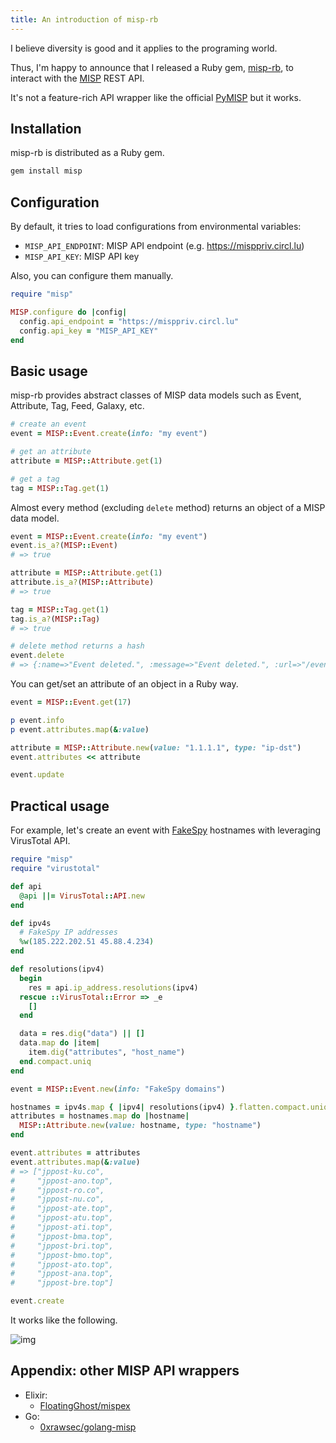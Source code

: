 ```yaml
---
title: An introduction of misp-rb
---
```


I believe diversity is good and it applies to the programing world.

Thus, I'm happy to announce that I released a Ruby gem, [misp-rb](https://github.com/ninoseki/misp-rb), to interact with the [MISP](https://www.misp-project.org/) REST API.

It's not a feature-rich API wrapper like the official [PyMISP](https://github.com/MISP/PyMISP) but it works.

## Installation

misp-rb is distributed as a Ruby gem.

```bash
gem install misp
```

## Configuration

By default, it tries to load configurations from environmental variables:

- `MISP_API_ENDPOINT`: MISP API endpoint (e.g. https://misppriv.circl.lu)
- `MISP_API_KEY`: MISP API key

Also, you can configure them manually.

```ruby
require "misp"

MISP.configure do |config|
  config.api_endpoint = "https://misppriv.circl.lu"
  config.api_key = "MISP_API_KEY"
end
```

## Basic usage

misp-rb provides abstract classes of MISP data models such as Event, Attribute, Tag, Feed, Galaxy, etc.

```ruby
# create an event
event = MISP::Event.create(info: "my event")

# get an attribute
attribute = MISP::Attribute.get(1)

# get a tag
tag = MISP::Tag.get(1)
```

Almost every method (excluding `delete` method) returns an object of a MISP data model.

```ruby
event = MISP::Event.create(info: "my event")
event.is_a?(MISP::Event)
# => true

attribute = MISP::Attribute.get(1)
attribute.is_a?(MISP::Attribute)
# => true

tag = MISP::Tag.get(1)
tag.is_a?(MISP::Tag)
# => true

# delete method returns a hash
event.delete
# => {:name=>"Event deleted.", :message=>"Event deleted.", :url=>"/events/delete/24"}
```

You can get/set an attribute of an object in a Ruby way.

```ruby
event = MISP::Event.get(17)

p event.info
p event.attributes.map(&:value)

attribute = MISP::Attribute.new(value: "1.1.1.1", type: "ip-dst")
event.attributes << attribute

event.update
```

## Practical usage

For example, let's create an event with [FakeSpy](https://blog.trendmicro.com/trendlabs-security-intelligence/fakespy-android-information-stealing-malware-targets-japanese-and-korean-speaking-users/) hostnames with leveraging VirusTotal API.

```ruby
require "misp"
require "virustotal"

def api
  @api ||= VirusTotal::API.new
end

def ipv4s
  # FakeSpy IP addresses
  %w(185.222.202.51 45.88.4.234)
end

def resolutions(ipv4)
  begin
    res = api.ip_address.resolutions(ipv4)
  rescue ::VirusTotal::Error => _e
    []
  end

  data = res.dig("data") || []
  data.map do |item|
    item.dig("attributes", "host_name")
  end.compact.uniq
end

event = MISP::Event.new(info: "FakeSpy domains")

hostnames = ipv4s.map { |ipv4| resolutions(ipv4) }.flatten.compact.uniq
attributes = hostnames.map do |hostname|
  MISP::Attribute.new(value: hostname, type: "hostname")
end

event.attributes = attributes
event.attributes.map(&:value)
# => ["jppost-ku.co",
#     "jppost-ano.top",
#     "jppost-ro.co",
#     "jppost-nu.co",
#     "jppost-ate.top",
#     "jppost-atu.top",
#     "jppost-ati.top",
#     "jppost-bma.top",
#     "jppost-bri.top",
#     "jppost-bmo.top",
#     "jppost-ato.top",
#     "jppost-ana.top",
#     "jppost-bre.top"]

event.create
```

It works like the following.

![img](https://i.imgur.com/7WFdpcX.png)

## Appendix: other MISP API wrappers

- Elixir:
  - [FloatingGhost/mispex](https://github.com/FloatingGhost/mispex)
- Go:
  - [0xrawsec/golang-misp](https://github.com/0xrawsec/golang-misp)
